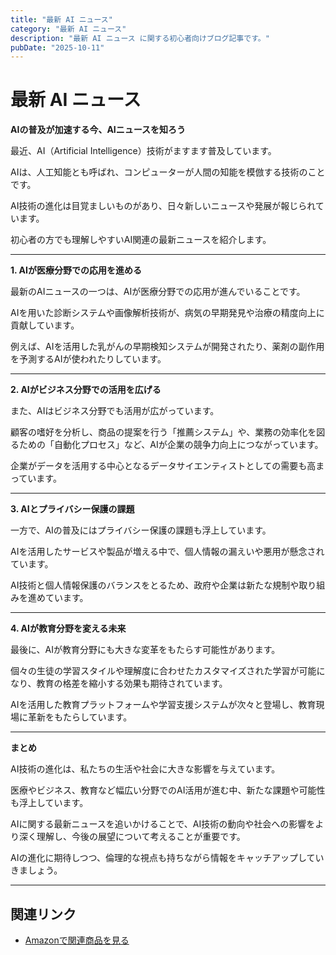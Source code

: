```yaml
---
title: "最新 AI ニュース"
category: "最新 AI ニュース"
description: "最新 AI ニュース に関する初心者向けブログ記事です。"
pubDate: "2025-10-11"
---
```


# 最新 AI ニュース

**AIの普及が加速する今、AIニュースを知ろう**

最近、AI（Artificial Intelligence）技術がますます普及しています。

AIは、人工知能とも呼ばれ、コンピューターが人間の知能を模倣する技術のことです。

AI技術の進化は目覚ましいものがあり、日々新しいニュースや発展が報じられています。

初心者の方でも理解しやすいAI関連の最新ニュースを紹介します。



---

**1. AIが医療分野での応用を進める**

最新のAIニュースの一つは、AIが医療分野での応用が進んでいることです。

AIを用いた診断システムや画像解析技術が、病気の早期発見や治療の精度向上に貢献しています。

例えば、AIを活用した乳がんの早期検知システムが開発されたり、薬剤の副作用を予測するAIが使われたりしています。



---

**2. AIがビジネス分野での活用を広げる**

また、AIはビジネス分野でも活用が広がっています。

顧客の嗜好を分析し、商品の提案を行う「推薦システム」や、業務の効率化を図るための「自動化プロセス」など、AIが企業の競争力向上につながっています。

企業がデータを活用する中心となるデータサイエンティストとしての需要も高まっています。



---

**3. AIとプライバシー保護の課題**

一方で、AIの普及にはプライバシー保護の課題も浮上しています。

AIを活用したサービスや製品が増える中で、個人情報の漏えいや悪用が懸念されています。

AI技術と個人情報保護のバランスをとるため、政府や企業は新たな規制や取り組みを進めています。



---

**4. AIが教育分野を変える未来**

最後に、AIが教育分野にも大きな変革をもたらす可能性があります。

個々の生徒の学習スタイルや理解度に合わせたカスタマイズされた学習が可能になり、教育の格差を縮小する効果も期待されています。

AIを活用した教育プラットフォームや学習支援システムが次々と登場し、教育現場に革新をもたらしています。



---

**まとめ**

AI技術の進化は、私たちの生活や社会に大きな影響を与えています。

医療やビジネス、教育など幅広い分野でのAI活用が進む中、新たな課題や可能性も浮上しています。

AIに関する最新ニュースを追いかけることで、AI技術の動向や社会への影響をより深く理解し、今後の展望について考えることが重要です。

AIの進化に期待しつつ、倫理的な視点も持ちながら情報をキャッチアップしていきましょう。



---

## 関連リンク

- [Amazonで関連商品を見る](https://www.amazon.co.jp/s?k=%E6%9C%80%E6%96%B0+AI+%E3%83%8B%E3%83%A5%E3%83%BC%E3%82%B9&tag=autowritehubai-22)
